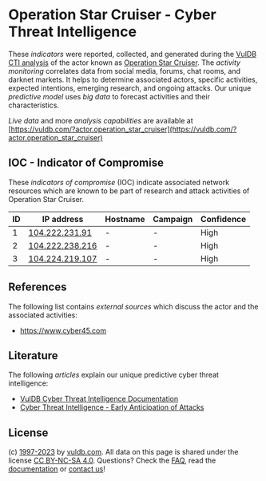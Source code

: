 # Operation Star Cruiser - Cyber Threat Intelligence

These _indicators_ were reported, collected, and generated during the [VulDB CTI analysis](https://vuldb.com/?kb.cti) of the actor known as [Operation Star Cruiser](https://vuldb.com/?actor.operation_star_cruiser). The _activity monitoring_ correlates data from social media, forums, chat rooms, and darknet markets. It helps to determine associated actors, specific activities, expected intentions, emerging research, and ongoing attacks. Our unique _predictive model_ uses _big data_ to forecast activities and their characteristics.

_Live data_ and more _analysis capabilities_ are available at [https://vuldb.com/?actor.operation_star_cruiser](https://vuldb.com/?actor.operation_star_cruiser)

## IOC - Indicator of Compromise

These _indicators of compromise_ (IOC) indicate associated network resources which are known to be part of research and attack activities of Operation Star Cruiser.

ID | IP address | Hostname | Campaign | Confidence
-- | ---------- | -------- | -------- | ----------
1 | [104.222.231.91](https://vuldb.com/?ip.104.222.231.91) | - | - | High
2 | [104.222.238.216](https://vuldb.com/?ip.104.222.238.216) | - | - | High
3 | [104.224.219.107](https://vuldb.com/?ip.104.224.219.107) | - | - | High

## References

The following list contains _external sources_ which discuss the actor and the associated activities:

* https://www.cyber45.com

## Literature

The following _articles_ explain our unique predictive cyber threat intelligence:

* [VulDB Cyber Threat Intelligence Documentation](https://vuldb.com/?kb.cti)
* [Cyber Threat Intelligence - Early Anticipation of Attacks](https://www.scip.ch/en/?labs.20201022)

## License

(c) [1997-2023](https://vuldb.com/?kb.changelog) by [vuldb.com](https://vuldb.com/?kb.about). All data on this page is shared under the license [CC BY-NC-SA 4.0](https://creativecommons.org/licenses/by-nc-sa/4.0/). Questions? Check the [FAQ](https://vuldb.com/?kb.faq), read the [documentation](https://vuldb.com/?kb) or [contact us](https://vuldb.com/?contact)!
